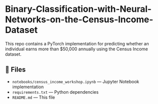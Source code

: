 # Binary-Classification-with-Neural-Networks-on-the-Census-Income-Dataset
This repo contains a PyTorch implementation for predicting whether an individual earns more than $50,000 annually using the Census Income dataset.

## 📂 Files

- `notebooks/census_income_workshop.ipynb` — Jupyter Notebook implementation  
- `requirements.txt` — Python dependencies  
- `README.md` — This file  
